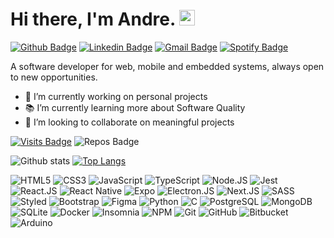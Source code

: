 # Hi there, I'm Andre. <img src="https://media.giphy.com/media/hvRJCLFzcasrR4ia7z/giphy.gif" width="25px">

[![Github Badge](https://img.shields.io/badge/-Github-000?style=flat-square&logo=Github&logoColor=white&link=https://github.com/lucasgdb)](https://github.com/apsampaio)
[![Linkedin Badge](https://img.shields.io/badge/-LinkedIn-blue?style=flat-square&logo=Linkedin&logoColor=white&link=https://www.linkedin.com/in/andr%C3%A9-sampaio/)](https://www.linkedin.com/in/andr%C3%A9-sampaio/)
[![Gmail Badge](https://img.shields.io/badge/-Gmail-c14438?style=flat-square&logo=Gmail&logoColor=white&link=mailto:andre03.sampaio@gmail.com)](mailto:andre03.sampaio@gmail.com)
[![Spotify Badge](https://img.shields.io/badge/spotify-code--fi-fi?logo=spotify&style=flat-square&link=https://open.spotify.com/playlist/2o4LG56C9HYgKZM0eVrRxQ?si=qWZgLV4YSqWt0vq49OXC2g)](https://open.spotify.com/playlist/2o4LG56C9HYgKZM0eVrRxQ?si=GF4R6YlSRdaKth13BM70Rw)


A software developer for web, mobile and embedded systems, always open to new opportunities.

- 🚀 I’m currently working on personal projects
- 📚 I’m currently learning more about Software Quality
- 🤝 I’m looking to collaborate on meaningful projects

[![Visits Badge](https://badges.pufler.dev/visits/apsampaio/apsampaio?style=for-the-badge)](https://github.com/apsampaio/apsampaio)
![Repos Badge](https://badges.pufler.dev/repos/apsampaio?style=for-the-badge)

![Github stats](https://github-readme-stats.vercel.app/api?username=apsampaio&show_icons=true&theme=react)
[![Top Langs](https://github-readme-stats.vercel.app/api/top-langs/?username=apsampaio&layout=compact&theme=react)](https://github.com/apsampaio/github-readme-stats)

![HTML5](https://img.shields.io/badge/-HTML5-E34F26?style=flat-square&logo=html5&logoColor=white)
![CSS3](https://img.shields.io/badge/-CSS3-1572B6?style=flat-square&logo=css3)
![JavaScript](https://img.shields.io/badge/-JavaScript-282a36?style=flat-square&logo=javascript)
![TypeScript](https://img.shields.io/badge/-TypeScript-282a36?style=flat-square&logo=typescript)
![Node.JS](https://img.shields.io/badge/Node.JS-282a36?style=flat-square&logo=node.js)
![Jest](https://img.shields.io/badge/-Jest-c63d14?style=flat-square&logo=jest)
![React.JS](https://img.shields.io/badge/-React.JS-282a36?style=flat-square&logo=react)
![React Native](https://img.shields.io/badge/React-Native-1572B6?style=flat-square&logo=react)
![Expo](https://img.shields.io/badge/-Expo-282a36?style=flat-square&logo=expo)
![Electron.JS](https://img.shields.io/badge/-Electron.JS-282a36?style=flat-square&logo=electron)
![Next.JS](https://img.shields.io/badge/-Next.JS-282a36?style=flat-square&logo=vercel)
![SASS](https://img.shields.io/badge/-Sass-B928ED?style=flat-square&logo=sass)
![Styled](https://img.shields.io/badge/-Styled--Components-212121?style=flat-square&logo=styled-components)
![Bootstrap](https://img.shields.io/badge/-Bootstrap-563D7C?style=flat-square&logo=bootstrap)
![Figma](https://img.shields.io/badge/-Figma-282a36?style=flat-square&logo=figma)
![Python](https://img.shields.io/badge/-Python-f1fa8c?style=flat-square&logo=python)
![C](https://img.shields.io/badge/--282a36?style=flat-square&logo=c)
![PostgreSQL](https://img.shields.io/badge/-PostgreSQL-336791?style=flat-square&logo=postgresql)
![MongoDB](https://img.shields.io/badge/MongoDB-282a36?style=flat-square&logo=mongodb)
![SQLite](https://img.shields.io/badge/-SQLite-044a64?style=flat-square&logo=sqlite)
![Docker](https://img.shields.io/badge/-Docker-282a36?style=flat-square&logo=docker)
![Insomnia](https://img.shields.io/badge/-Insomnia-4000BF?style=flat-square&logo=insomnia)
![NPM](https://img.shields.io/badge/-npm-282a36?style=flat-square&logo=npm)
![Git](https://img.shields.io/badge/-git-282a36?style=flat-square&logo=git)
![GitHub](https://img.shields.io/badge/-GitHub-181717?style=flat-square&logo=github)
![Bitbucket](https://img.shields.io/badge/-Bitbucket-0047B3?style=flat-square&logo=bitbucket)
![Arduino](https://img.shields.io/badge/Arduino-282a36?style=flat-square&logo=arduino)
